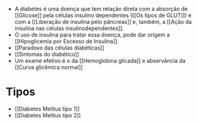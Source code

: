 + A diabetes é uma doença que tem relação direta com a absorção de [[Glicose]] pela células insulino dependentes ([[Os tipos de GLUT]]) e com a [[Liberação de insulina pelo pâncreas]] e, também, a [[Ação da insulina nas células insulinodependentes]].
+ O uso de insulina para tratar essa doença, pode dar origem a [[Hipoglicemia por Excesso de Insulina]].
+ [[Paradoxo das células diabéticas]]
+ [[Sintomas do diabético]]
+ Um exame efetivo é o da [[Hemoglobina glicada]] e abservância da [[Curva glicêmica normal]]

# Tipos
+ [[Diabetes Melitus tipo 1]]
+ [[Diabetes Melitus tipo 2]]

